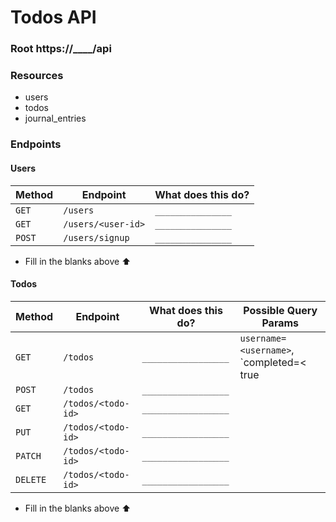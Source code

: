 # Todos API

### Root https://____/api

### Resources
* users
* todos
* journal_entries

### Endpoints

#### Users
| Method | Endpoint        | What does this do? |
|--------|-----------------|------------------|
| `GET`  | `/users`        | `_______________`|
| `GET`  | `/users/<user-id>`        | `_______________`|
| `POST`  | `/users/signup`        | `_______________`|



<!-- | `DELETE`  | `/users/<user-id>`        | `_______________`| -->

* Fill in the blanks above :arrow_up: 

#### Todos
| Method   | Endpoint           | What does this do? | Possible Query Params |
|----------|--------------------|--------------------|-----------------|
| `GET`    | `/todos`           | `_________________`| `username=<username>`, `completed=< true | false> `
| `POST`   | `/todos`           | `_________________`||
| `GET`    | `/todos/<todo-id>` | `_________________`||
| `PUT`    | `/todos/<todo-id>` | `_________________`||
| `PATCH`  | `/todos/<todo-id>` | `_________________`||
| `DELETE` | `/todos/<todo-id>` | `_________________`||



* Fill in the blanks above :arrow_up: 
